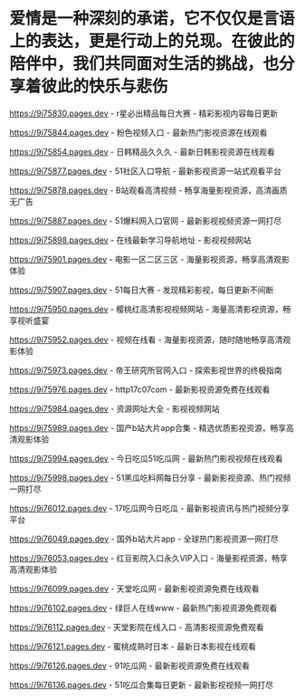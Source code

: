 # 爱情是一种深刻的承诺，它不仅仅是言语上的表达，更是行动上的兑现。在彼此的陪伴中，我们共同面对生活的挑战，也分享着彼此的快乐与悲伤

https://9i75830.pages.dev - r星必出精品每日大赛 - 精彩影视内容每日更新

https://9i75844.pages.dev - 粉色视频入口 - 最新热门影视资源在线观看

https://9i75854.pages.dev - 日韩精品久久久 - 最新日韩影视资源在线观看

https://9i75877.pages.dev - 51社区入口导航 - 最新影视资源一站式观看平台

https://9i75878.pages.dev - B站观看高清视频 - 畅享海量影视资源，高清画质无广告

https://9i75887.pages.dev - 51爆料网入口官网 - 最新影视视频资源一网打尽

https://9i75898.pages.dev - 在线最新学习导航地址 - 影视视频网站

https://9i75901.pages.dev - 电影一区二区三区 - 海量影视资源，畅享高清观影体验

https://9i75907.pages.dev - 51每日大赛 - 发现精彩影视，每日更新不间断

https://9i75950.pages.dev - 樱桃红高清影视视频网站 - 海量高清影视资源，畅享视听盛宴

https://9i75952.pages.dev - 视频在线看 - 海量影视资源，随时随地畅享高清观影体验

https://9i75973.pages.dev - 帝王研究所官网入口 - 探索影视世界的终极指南

https://9i75976.pages.dev - http17c07com - 最新影视资源免费在线观看

https://9i75984.pages.dev - 资源网址大全 - 影视视频网站

https://9i75989.pages.dev - 国产b站大片app合集 - 精选优质影视资源，畅享高清观影体验

https://9i75994.pages.dev - 今日吃瓜51吃瓜网 - 最新热门影视视频在线观看

https://9i75998.pages.dev - 51黑瓜吃料网每日分享 - 最新影视资源、热门视频一网打尽

https://9i76012.pages.dev - 17吃瓜网今日吃瓜 - 最新影视资讯与热门视频分享平台

https://9i76049.pages.dev - 国外b站大片app - 全球热门影视资源一网打尽

https://9i76053.pages.dev - 红豆影院入口永久VIP入口 - 海量影视资源，畅享高清观影体验

https://9i76099.pages.dev - 天堂吃瓜网 - 最新影视资源免费在线观看

https://9i76102.pages.dev - 绿巨人在线www - 最新热门影视资源免费观看

https://9i76112.pages.dev - 天堂影院在线入口 - 高清影视资源免费观看

https://9i76121.pages.dev - 蜜桃成熟时日本 - 最新日本影视在线观看

https://9i76126.pages.dev - 91吃瓜网 - 最新影视资源免费在线观看

https://9i76136.pages.dev - 51吃瓜合集每日更新 - 最新影视视频一网打尽
